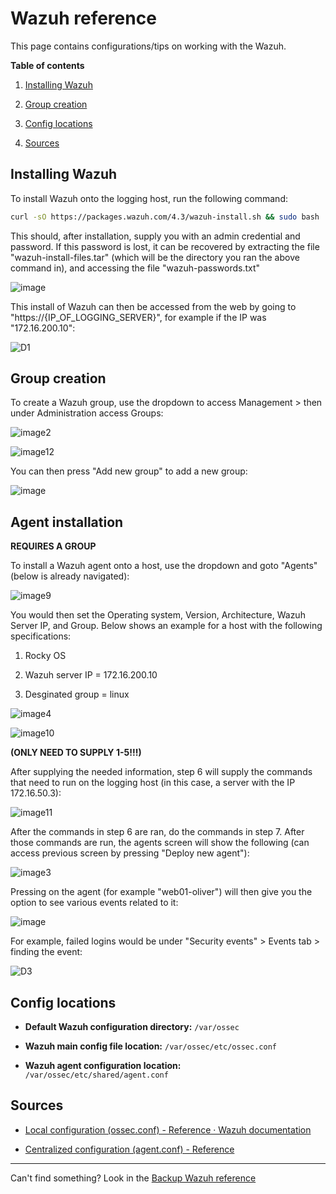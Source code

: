 # Wazuh reference

This page contains configurations/tips on working with the Wazuh.

**Table of contents**

1. [Installing Wazuh](#installing-wazuh)

2. [Group creation](#group-creation)

3. [Config locations](#config-locations)

4. [Sources](#sources)

## Installing Wazuh

To install Wazuh onto the logging host, run the following command:

```bash
curl -sO https://packages.wazuh.com/4.3/wazuh-install.sh && sudo bash ./wazuh-install.sh -a
```

This should, after installation, supply you with an admin credential and password. If this password is lost, it can be recovered by extracting the file "wazuh-install-files.tar" (which will be the directory you ran the above command in), and accessing the file "wazuh-passwords.txt"  

![image](https://user-images.githubusercontent.com/71083461/216200235-ce288a68-466e-4a11-8cb3-db4f054a8db5.png)

This install of Wazuh can then be accessed from the web by going to "https://{IP_OF_LOGGING_SERVER}", for example if the IP was "172.16.200.10":   

![D1](https://user-images.githubusercontent.com/71083461/216200518-f8b6fb96-ea7e-42e3-b3a2-38ea341e593b.PNG)

## Group creation

To create a Wazuh group, use the dropdown to access Management > then under Administration access Groups:  

![image2](https://user-images.githubusercontent.com/71083461/216200649-90aca5de-9bac-43ec-a251-237d35c9afbb.png)

![image12](https://user-images.githubusercontent.com/71083461/216200716-db979339-e5d3-45f8-af5c-997d7dfc51cc.png)

You can then press "Add new group" to add a new group:  

![image](https://user-images.githubusercontent.com/71083461/216201511-f5c31cc6-25c5-4aa7-888f-163e1536ad48.png)

## Agent installation

**REQUIRES A GROUP**

To install a Wazuh agent onto a host,  use the dropdown and goto "Agents" (below is already navigated):

![image9](https://user-images.githubusercontent.com/71083461/216200708-917f7e14-d7c1-477e-bd73-8f8392017878.png)

You would then set the Operating system, Version, Architecture, Wazuh Server IP, and Group. Below shows an example for a host with the following specifications:

1. Rocky OS

2. Wazuh server IP = 172.16.200.10

3. Desginated group = linux

![image4](https://user-images.githubusercontent.com/71083461/216200664-a7877451-5715-49fd-84a1-0dc81f7291d3.png)  

![image10](https://user-images.githubusercontent.com/71083461/216200712-dde1fd0f-7ca6-4559-a406-e0197614d478.png)  

**(ONLY NEED TO SUPPLY 1-5!!!)**

After supplying the needed information, step 6 will supply the commands that need to run on the logging host (in this case, a server with the IP 172.16.50.3):  

![image11](https://user-images.githubusercontent.com/71083461/216202372-16dabbad-89a5-4cd1-a421-3df5efd5ccca.png)  

After the commands in step 6 are ran, do the commands in step 7. After those commands are run, the agents screen will show the following (can access previous screen by pressing "Deploy new agent"):  

![image3](https://user-images.githubusercontent.com/71083461/216200655-ac809f6b-fd08-4f17-affa-fc3365b50749.png)

Pressing on the agent (for example "web01-oliver") will then give you the option to see various events related to it:

![image](https://user-images.githubusercontent.com/71083461/216202903-6646405d-7dbb-4df0-b591-27ca54fe1c24.png)

For example, failed logins would be under "Security events" > Events tab > finding the event:

![D3](https://user-images.githubusercontent.com/71083461/216203444-0f4603b1-bb7a-488f-8c0f-761aca1d7965.PNG)

## Config locations

- **Default Wazuh configuration directory:** `/var/ossec`

- **Wazuh main config file location:** `/var/ossec/etc/ossec.conf`

- **Wazuh agent configuration location:** `/var/ossec/etc/shared/agent.conf`



## Sources

* [Local configuration (ossec.conf) - Reference · Wazuh documentation](https://documentation.wazuh.com/current/user-manual/reference/ossec-conf/index.html#:~:text=conf%20file%20is%20the%20main,)

* [Centralized configuration (agent.conf) - Reference](https://documentation.wazuh.com/current/user-manual/reference/centralized-configuration.html)



---

Can't find something? Look in the [Backup Wazuh reference](https://github.com/Oliver-Mustoe/Oliver-Mustoe-Tech-Journal/blob/main/tech_journal_backups/SEC-350/Wazuh_reference.md)
